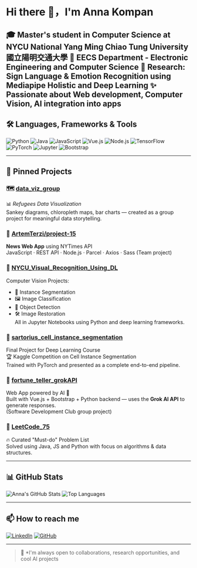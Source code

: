 # Hi there 👋，I'm Anna Kompan
🎓 Master's student in Computer Science at **NYCU National Yang Ming Chiao Tung University 國立陽明交通大學**
📍 EECS Department - Electronic Engineering and Computer Science
🔭 Research: **Sign Language & Emotion Recognition** using Mediapipe Holistic and Deep Learning
✨ Passionate about Web development, Computer Vision, AI integration into apps
---
## 🛠 Languages, Frameworks & Tools

![Python](https://img.shields.io/badge/Python-3776AB?style=flat&logo=python&logoColor=white)
![Java](https://img.shields.io/badge/Java-ED8B00?style=flat&logo=java&logoColor=white)
![JavaScript](https://img.shields.io/badge/JavaScript-F7DF1E?style=flat&logo=javascript&logoColor=black)
![Vue.js](https://img.shields.io/badge/Vue.js-42b883?style=flat&logo=vue.js&logoColor=white)
![Node.js](https://img.shields.io/badge/Node.js-339933?style=flat&logo=node.js&logoColor=white)
![TensorFlow](https://img.shields.io/badge/TensorFlow-FF6F00?style=flat&logo=tensorflow&logoColor=white)
![PyTorch](https://img.shields.io/badge/PyTorch-EE4C2C?style=flat&logo=pytorch&logoColor=white)
![Jupyter](https://img.shields.io/badge/Jupyter-F37626?style=flat&logo=jupyter&logoColor=white)
![Bootstrap](https://img.shields.io/badge/Bootstrap-563d7c?style=flat&logo=bootstrap&logoColor=white)

---

## 💼 Pinned Projects

### 🗺️ [data_viz_group](https://github.com/AnnaKompan/data_viz_group)
📊 *Refugees Data Visualization*  
Sankey diagrams, chloropleth maps, bar charts — created as a group project for meaningful data storytelling.

### 📰 [ArtemTerzi/project-15](https://github.com/ArtemTerzi/project-15)
**News Web App** using NYTimes API  
JavaScript · REST API · Node.js · Parcel · Axios · Sass (Team project)

### 🧠 [NYCU_Visual_Recognition_Using_DL](https://github.com/AnnaKompan/NYCU_Visual_Recognition_Using_DL)
Computer Vision Projects:
- 🧩 Instance Segmentation
- 🖼️ Image Classification
- 🎯 Object Detection
- 🛠️ Image Restoration  
All in Jupyter Notebooks using Python and deep learning frameworks.

### 🧬 [sartorius_cell_instance_segmentation](https://github.com/AnnaKompan/sartorius_cell_instance_segmentation)
Final Project for Deep Learning Course  
🏆 Kaggle Competition on Cell Instance Segmentation  
Trained with PyTorch and presented as a complete end-to-end pipeline.

### 🔮 [fortune_teller_grokAPI](https://github.com/AnnaKompan/fortune_teller_grokAPI)
Web App powered by AI 🔮  
Built with Vue.js + Bootstrap + Python backend — uses the **Grok AI API** to generate responses.  
(Software Development Club group project)

### 📘 [LeetCode_75](https://github.com/AnnaKompan/LeetCode_75)
🔥 Curated "Must-do" Problem List  
Solved using Java, JS and Python with focus on algorithms & data structures.

---
## 📊 GitHub Stats

![Anna's GitHub Stats](https://github-readme-stats.vercel.app/api?username=AnnaKompan&show_icons=true&theme=gruvbox&hide_rank=false)
![Top Languages](https://github-readme-stats.vercel.app/api/top-langs/?username=AnnaKompan&layout=compact&theme=gruvbox)

---

## 📫 How to reach me

[![LinkedIn](https://img.shields.io/badge/-LinkedIn-blue?style=flat&logo=linkedin&logoColor=white)](https://www.linkedin.com/in/anna-kompan/)
[![GitHub](https://img.shields.io/badge/-GitHub-181717?style=flat&logo=github&logoColor=white)](https://github.com/AnnaKompan)

---

> 💬 *I'm always open to collaborations, research opportunities, and cool AI projects
